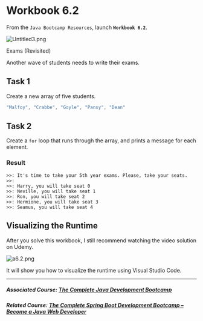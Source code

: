 # Workbook 6.2

From the `Java Bootcamp Resources`, launch **`Workbook 6.2`**.

![Untitled3.png](https://firebasestorage.googleapis.com/v0/b/learnthepart-75aed.appspot.com/o/images%2F81a93ee6-3996-48ae-8172-a08549b94da4?alt=media&token=5756ba0a-6ec6-4e6f-a37a-8fddb3bf559f)

Exams (Revisited)


Another wave of students needs to write their exams.

## Task 1

Create a new array of five students.

```java
"Malfoy", "Crabbe", "Goyle", "Pansy", "Dean"
```
## Task 2


Create a `for` loop that runs through the array, and prints a message for each element.

### Result
```
>>: It's time to take your 5th year exams. Please, take your seats.
>>:
>>: Harry, you will take seat 0
>>: Neville, you will take seat 1
>>: Ron, you will take seat 2
>>: Hermione, you will take seat 3
>>: Seamus, you will take seat 4
```

## Visualizing the Runtime

After you solve this workbook, I still recommend watching the video solution on Udemy.

![a6.2.png](https://firebasestorage.googleapis.com/v0/b/learnthepart-75aed.appspot.com/o/images%2F649a3fcd-3a89-4826-aeed-cb431bf7e96b?alt=media&token=850f6701-0e25-446f-9cf6-0544a4b01992)

It will show you how to visualize the runtime using Visual Studio Code.

----------

##### Associated Course: [The Complete Java Development Bootcamp](https://udemy-redirect-app.herokuapp.com/java)
##### Related Course: [The Complete Spring Boot Development Bootcamp – Become a Java Web Developer](https://udemy-redirect-app.herokuapp.com/spring)